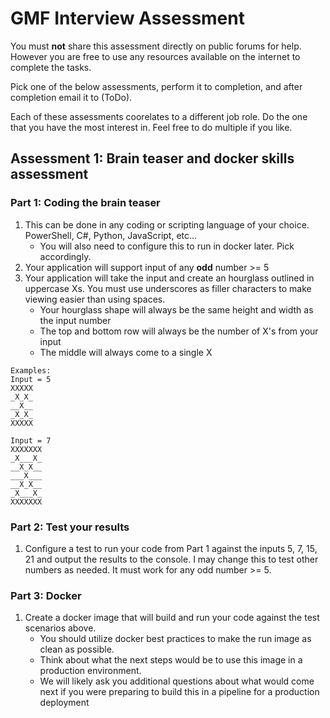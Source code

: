 # GMF Interview Assessment
You must **not** share this assessment directly on public forums for help.  However you are free to use any resources available on the internet to complete the tasks.

Pick one of the below assessments, perform it to completion, and after completion email it to (ToDo).

Each of these assessments coorelates to a different job role.  Do the one that you have the most interest in.  Feel free to do multiple if you like.

## Assessment 1: Brain teaser and docker skills assessment
### Part 1: Coding the brain teaser
1. This can be done in any coding or scripting language of your choice.  PowerShell, C#, Python, JavaScript, etc...
    - You will also need to configure this to run in docker later.  Pick accordingly.
1. Your application will support input of any **odd** number >= 5
1. Your application will take the input and create an hourglass outlined in uppercase Xs.  You must use underscores as filler characters to make viewing easier than using spaces.
    - Your hourglass shape will always be the same height and width as the input number
    - The top and bottom row will always be the number of X's from your input
    - The middle will always come to a single X

```
Examples:
Input = 5
XXXXX
_X_X_
__X__
_X_X_
XXXXX

Input = 7
XXXXXXX
_X___X_
__X_X__
___X___
__X_X__
_X___X_
XXXXXXX
```

### Part 2:  Test your results
1. Configure a test to run your code from Part 1 against the inputs 5, 7, 15, 21 and output the results to the console.  I may change this to test other numbers as needed.  It must work for any odd number >= 5.

### Part 3: Docker
1. Create a docker image that will build and run your code against the test scenarios above.
   - You should utilize docker best practices to make the run image as clean as possible.
   - Think about what the next steps would be to use this image in a production environment.  
   - We will likely ask you additional questions about what would come next if you were preparing to build this in a pipeline for a production deployment
